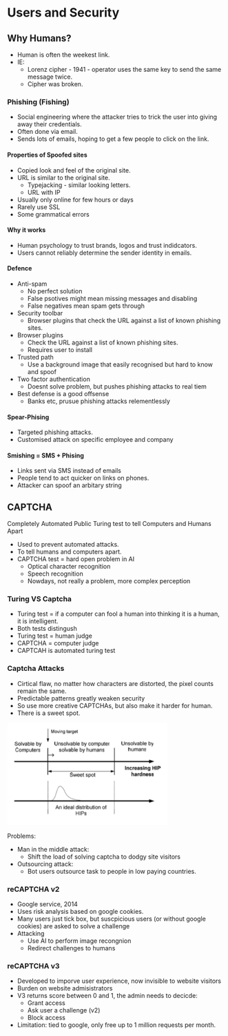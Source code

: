 # Users and Security

## Why Humans?
- Human is often the weekest link.
- IE:
  - Lorenz cipher - 1941 - operator uses the same key to send the same message twice.
  - Cipher was broken.
  
### Phishing (Fishing)
- Social engineering where the attacker tries to trick the user into giving away their credentials.
- Often done via email.
- Sends lots of emails, hoping to get a few people to click on the link.

#### Properties of Spoofed sites
- Copied look and feel of the original site.
- URL is similar to the original site.
  - Typejacking - similar looking letters.
  - URL with IP
- Usually only online for few hours or days
- Rarely use SSL
- Some grammatical errors
  

#### Why it works
- Human psychology to trust brands, logos and trust indidcators.
- Users cannot reliably determine the sender identity in emails.

#### Defence
- Anti-spam
  - No perfect solution 
  - False psotives might mean missing messages and disabling
  - False negatives mean spam gets through
- Security toolbar
  - Browser plugins that check the URL against a list of known phishing sites.
- Browser plugins
  - Check the URL against a list of known phishing sites.
  - Requires user to install
- Trusted path
  - Use a background image that easily recognised but hard to know and spoof
- Two factor authentication
  - Doesnt solve problem, but pushes phishing attacks to real tiem
- Best defense is a good offsense
  - Banks etc, prusue phishing attacks relementlessly

#### Spear-Phising
- Targeted phishing attacks.
- Customised attack on specific employee and company



#### Smishing = SMS + Phising
- Links sent via SMS instead of emails
- People tend to act quicker on links on phones.
- Attacker can spoof an arbitary string
  

## CAPTCHA
Completely Automated Public Turing test to tell Computers and Humans Apart
- Used to prevent automated attacks.
- To tell humans and computers apart.
- CAPTCHA test = hard open problem in AI
  - Optical character recognition
  - Speech recognition
  - Nowdays, not really a problem, more complex perception

### Turing VS Captcha
- Turing test = if a computer can fool a human into thinking it is a human, it is intelligent.
- Both tests distingush
- Turing test = human judge
- CAPTCHA = computer judge
- CAPTCAH is automated turing test 

### Captcha Attacks
- Cirtical flaw, no matter how characters are distorted, the pixel counts remain the same.
- Predictable patterns greatly weaken security
- So use more creative CAPTCHAs, but also make it harder for human.
- There is a sweet spot.
  

![alt text](imgs/users_and_security/image.png)

Problems:
- Man in the middle attack:
  - Shift the load of solving captcha to dodgy site visitors
- Outsourcing attack:
  - Bot users outsource task to people in low paying countries.

### reCAPTCHA v2
- Google service, 2014
- Uses risk analysis based on google cookies.
- Many users just tick box, but suscpicious users (or without google cookies) are asked to solve a challenge 
- Attacking
  - Use AI to perform image recongnion
  - Redirect challenges to humans
  
### reCAPTCHA v3
- Developed to imporve user experience, now invisible to website visitors
- Burden on website admisistrators
- V3 returns score between 0 and 1, the admin needs to decicde:
  - Grant access
  - Ask user a challenge (v2)
  - Block access
- Limitation: tied to google, only free up to 1 million requests per month.